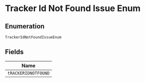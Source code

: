 
# Tracker Id Not Found Issue Enum

## Enumeration

`TrackerIdNotFoundIssueEnum`

## Fields

| Name |
|  --- |
| `tRACKERIDNOTFOUND` |

